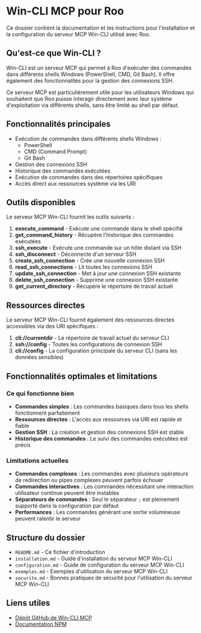 # Win-CLI MCP pour Roo

Ce dossier contient la documentation et les instructions pour l'installation et la configuration du serveur MCP Win-CLI utilisé avec Roo.

## Qu'est-ce que Win-CLI ?

Win-CLI est un serveur MCP qui permet à Roo d'exécuter des commandes dans différents shells Windows (PowerShell, CMD, Git Bash). Il offre également des fonctionnalités pour la gestion des connexions SSH.

Ce serveur MCP est particulièrement utile pour les utilisateurs Windows qui souhaitent que Roo puisse interagir directement avec leur système d'exploitation via différents shells, sans être limité au shell par défaut.

## Fonctionnalités principales

- Exécution de commandes dans différents shells Windows :
  - PowerShell
  - CMD (Command Prompt)
  - Git Bash
- Gestion des connexions SSH
- Historique des commandes exécutées
- Exécution de commandes dans des répertoires spécifiques
- Accès direct aux ressources système via les URI

## Outils disponibles

Le serveur MCP Win-CLI fournit les outils suivants :

1. **execute_command** - Exécute une commande dans le shell spécifié
2. **get_command_history** - Récupère l'historique des commandes exécutées
3. **ssh_execute** - Exécute une commande sur un hôte distant via SSH
4. **ssh_disconnect** - Déconnecte d'un serveur SSH
5. **create_ssh_connection** - Crée une nouvelle connexion SSH
6. **read_ssh_connections** - Lit toutes les connexions SSH
7. **update_ssh_connection** - Met à jour une connexion SSH existante
8. **delete_ssh_connection** - Supprime une connexion SSH existante
9. **get_current_directory** - Récupère le répertoire de travail actuel

## Ressources directes

Le serveur MCP Win-CLI fournit également des ressources directes accessibles via des URI spécifiques :

1. **cli://currentdir** - Le répertoire de travail actuel du serveur CLI
2. **ssh://config** - Toutes les configurations de connexion SSH
3. **cli://config** - La configuration principale du serveur CLI (sans les données sensibles)

## Fonctionnalités optimales et limitations

### Ce qui fonctionne bien
- **Commandes simples** : Les commandes basiques dans tous les shells fonctionnent parfaitement
- **Ressources directes** : L'accès aux ressources via URI est rapide et fiable
- **Gestion SSH** : La création et gestion des connexions SSH est stable
- **Historique des commandes** : Le suivi des commandes exécutées est précis

### Limitations actuelles
- **Commandes complexes** : Les commandes avec plusieurs opérateurs de redirection ou pipes complexes peuvent parfois échouer
- **Commandes interactives** : Les commandes nécessitant une interaction utilisateur continue peuvent être instables
- **Séparateurs de commandes** : Seul le séparateur `;` est pleinement supporté dans la configuration par défaut
- **Performances** : Les commandes générant une sortie volumineuse peuvent ralentir le serveur

## Structure du dossier

- `README.md` - Ce fichier d'introduction
- `installation.md` - Guide d'installation du serveur MCP Win-CLI
- `configuration.md` - Guide de configuration du serveur MCP Win-CLI
- `exemples.md` - Exemples d'utilisation du serveur MCP Win-CLI
- `securite.md` - Bonnes pratiques de sécurité pour l'utilisation du serveur MCP Win-CLI

## Liens utiles

- [Dépôt GitHub de Win-CLI MCP](https://github.com/simonb97/server-win-cli)
- [Documentation NPM](https://www.npmjs.com/package/@simonb97/server-win-cli)